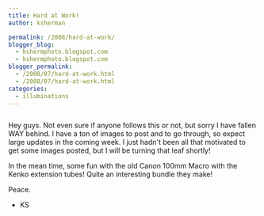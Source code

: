 ```yaml
---
title: Hard at Work!
author: ksherman

permalink: /2008/hard-at-work/
blogger_blog:
  - kshermphoto.blogspot.com
  - kshermphoto.blogspot.com
blogger_permalink:
  - /2008/07/hard-at-work.html
  - /2008/07/hard-at-work.html
categories:
  - illuminations
---
```

<a href="http://2.bp.blogspot.com/_HTtVcKQt9f8/SHbcPpSLLiI/AAAAAAAAAts/xiRbQPIFXOU/s1600-h/July10-1.jpg"><img style="cursor: pointer;" src="http://2.bp.blogspot.com/_HTtVcKQt9f8/SHbcPpSLLiI/AAAAAAAAAts/xiRbQPIFXOU/s400/July10-1.jpg" alt="" id="BLOGGER_PHOTO_ID_5221602979320901154" border="0" /></a>  
<a href="http://1.bp.blogspot.com/_HTtVcKQt9f8/SHbcP-pBhrI/AAAAAAAAAt0/CE7HVI7YU48/s1600-h/July10-2.jpg"><img style="cursor: pointer;" src="http://1.bp.blogspot.com/_HTtVcKQt9f8/SHbcP-pBhrI/AAAAAAAAAt0/CE7HVI7YU48/s400/July10-2.jpg" alt="" id="BLOGGER_PHOTO_ID_5221602985053882034" border="0" /></a>  
<a href="http://4.bp.blogspot.com/_HTtVcKQt9f8/SHbcQI_DY0I/AAAAAAAAAt8/UFd3iLLqgV0/s1600-h/July10-3.jpg"><img style="cursor: pointer;" src="http://4.bp.blogspot.com/_HTtVcKQt9f8/SHbcQI_DY0I/AAAAAAAAAt8/UFd3iLLqgV0/s400/July10-3.jpg" alt="" id="BLOGGER_PHOTO_ID_5221602987830633282" border="0" /></a>  
<a href="http://3.bp.blogspot.com/_HTtVcKQt9f8/SHbcHDqeLUI/AAAAAAAAAtE/RpvTAo2anSU/s1600-h/July10-4.jpg"><img style="cursor: pointer;" src="http://3.bp.blogspot.com/_HTtVcKQt9f8/SHbcHDqeLUI/AAAAAAAAAtE/RpvTAo2anSU/s400/July10-4.jpg" alt="" id="BLOGGER_PHOTO_ID_5221602831783308610" border="0" /></a>  
<a href="http://4.bp.blogspot.com/_HTtVcKQt9f8/SHbcHVaevYI/AAAAAAAAAtM/yVGyhLI7iIM/s1600-h/July10-5.jpg"><img style="cursor: pointer;" src="http://4.bp.blogspot.com/_HTtVcKQt9f8/SHbcHVaevYI/AAAAAAAAAtM/yVGyhLI7iIM/s400/July10-5.jpg" alt="" id="BLOGGER_PHOTO_ID_5221602836548074882" border="0" /></a>  
<a href="http://4.bp.blogspot.com/_HTtVcKQt9f8/SHbcHq0lDLI/AAAAAAAAAtU/N4mEqbY_iHQ/s1600-h/July10-6.jpg"><img style="cursor: pointer;" src="http://4.bp.blogspot.com/_HTtVcKQt9f8/SHbcHq0lDLI/AAAAAAAAAtU/N4mEqbY_iHQ/s400/July10-6.jpg" alt="" id="BLOGGER_PHOTO_ID_5221602842294684850" border="0" /></a>  
<a href="http://1.bp.blogspot.com/_HTtVcKQt9f8/SHbcH7HhdNI/AAAAAAAAAtc/nKSgSG6pnqo/s1600-h/July10-7.jpg"><img style="cursor: pointer;" src="http://1.bp.blogspot.com/_HTtVcKQt9f8/SHbcH7HhdNI/AAAAAAAAAtc/nKSgSG6pnqo/s400/July10-7.jpg" alt="" id="BLOGGER_PHOTO_ID_5221602846669108434" border="0" /></a>  
<a href="http://3.bp.blogspot.com/_HTtVcKQt9f8/SHbcIeWRZ0I/AAAAAAAAAtk/cioDxlLg8ZE/s1600-h/July10-8.jpg"><img style="cursor: pointer;" src="http://3.bp.blogspot.com/_HTtVcKQt9f8/SHbcIeWRZ0I/AAAAAAAAAtk/cioDxlLg8ZE/s400/July10-8.jpg" alt="" id="BLOGGER_PHOTO_ID_5221602856126211906" border="0" /></a>

Hey guys. Not even sure if anyone follows this or not, but sorry I have fallen WAY behind. I have a ton of images to post and to go through, so expect large updates in the coming week. I just hadn't been all that motivated to get some images posted, but I will be turning that leaf shortly!

In the mean time, some fun with the old Canon 100mm Macro with the Kenko extension tubes! Quite an interesting bundle they make!

Peace.  
- KS